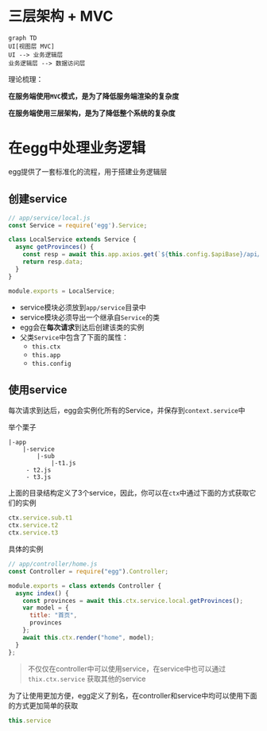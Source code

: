 # 三层架构 + MVC

```mermaid
graph TD
UI[视图层 MVC]
UI --> 业务逻辑层
业务逻辑层 --> 数据访问层
```

理论梳理：

**在服务端使用`MVC`模式，是为了降低服务端渲染的复杂度**

**在服务端使用三层架构，是为了降低整个系统的复杂度**



# 在egg中处理业务逻辑

egg提供了一套标准化的流程，用于搭建业务逻辑层

## 创建service

```js
// app/service/local.js
const Service = require('egg').Service;

class LocalService extends Service {
  async getProvinces() {
    const resp = await this.app.axios.get(`${this.config.$apiBase}/api/local`);
    return resp.data;
  }
}

module.exports = LocalService;
```

- service模块必须放到`app/service`目录中
- service模块必须导出一个继承自`Service`的类
- egg会在**每次请求**到达后创建该类的实例
- 父类`Service`中包含了下面的属性：
  - `this.ctx`
  - `this.app`
  - `this.config`

## 使用service

每次请求到达后，egg会实例化所有的Service，并保存到`context.service`中

举个栗子

```
|-app
	|-service
		|-sub
			|-t1.js
	 - t2.js
	 - t3.js
```

上面的目录结构定义了3个service，因此，你可以在`ctx`中通过下面的方式获取它们的实例

```js
ctx.service.sub.t1
ctx.service.t2
ctx.service.t3
```

具体的实例

```js
// app/controller/home.js
const Controller = require("egg").Controller;

module.exports = class extends Controller {
  async index() {
    const provinces = await this.ctx.service.local.getProvinces();
    var model = {
      title: "首页",
      provinces
    };
    await this.ctx.render("home", model);
  }
};
```

> 不仅仅在controller中可以使用service，在service中也可以通过 `thix.ctx.service` 获取其他的service

为了让使用更加方便，egg定义了别名，在controller和service中均可以使用下面的方式更加简单的获取

```js
this.service
```

